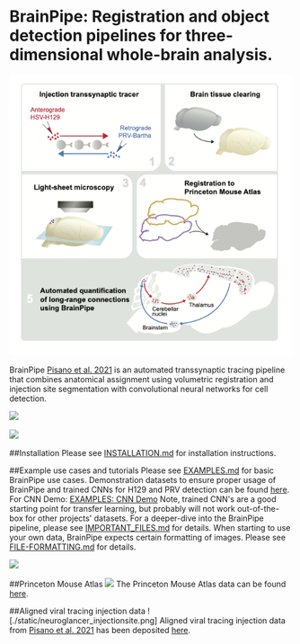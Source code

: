 # BrainPipe: Registration and object detection pipelines for three-dimensional whole-brain analysis.

![plot](./static/SW_GrAbstr_STAR_1n.png)

BrainPipe [Pisano et al. 2021](https://www.cell.com/cell-reports/pdf/S2211-1247(21)01170-0.pdf>) is an automated transsynaptic tracing pipeline that combines anatomical assignment using volumetric registration and injection site segmentation with convolutional neural networks for cell detection.

![](./static/ClearingVideo_med.gif)

![](./static/registration_med.gif)

##Installation
Please see [INSTALLATION.md](INSTALLATION.md) for installation instructions.

##Example use cases and tutorials
Please see [EXAMPLES.md](EXAMPLES.md) for basic BrainPipe use cases.
Demonstration datasets to ensure proper usage of BrainPipe and trained CNNs for H129 and PRV detection can be found [here](https://lightsheetatlas.pni.princeton.edu/public/brainpipe_demo_datasets/).
For CNN Demo: [EXAMPLES: CNN Demo](EXAMPLES.md#cnn-demo) Note, trained CNN's are a good starting point for transfer learning, but probably will not work out-of-the-box for other projects' datasets. For a deeper-dive into the BrainPipe pipeline, please see [IMPORTANT_FILES.md](IMPORTANT_FILES.md) for details. When starting to use your own data, BrainPipe expects certain formatting of images. Please see [FILE-FORMATTING.md](FILE-FORMATTING.md) for details.

![](./static/CNN_med.gif)

##Princeton Mouse Atlas
![](./static/PMA.gif)
The Princeton Mouse Atlas data can be found [here](https://brainmaps.princeton.edu/2020/09/princeton-mouse-brain-atlas-links/).

##Aligned viral tracing injection data
![./static/neuroglancer_injectionsite.png]
Aligned viral tracing injection data from [Pisano et al. 2021](https://www.cell.com/cell-reports/pdf/S2211-1247(21)01170-0.pdf>) has been deposited [here](https://brainmaps.princeton.edu/2021/05/pisano_viral_tracing_injections/).
